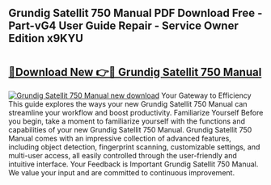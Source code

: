 ## Grundig Satellit 750 Manual PDF Download Free - Part-vG4 User Guide Repair - Service Owner Edition x9KYU

# <h2><a href="http://bc16641.oget.top/?id=Grundig+Satellit+750+Manual">🔗Download New 👉🔴 Grundig Satellit 750 Manual</a></h2>

[![Grundig Satellit 750 Manual new download](https://i.imgur.com/5g1atiW.png)](http://bc16641.oget.top/?id=Grundig+Satellit+750+Manual)
Your Gateway to Efficiency This guide explores the ways your new Grundig Satellit 750 Manual can streamline your workflow and boost productivity. Familiarize Yourself Before you begin, take a moment to familiarize yourself with the functions and capabilities of your new Grundig Satellit 750 Manual. Grundig Satellit 750 Manual comes with an impressive collection of advanced features, including object detection, fingerprint scanning, customizable settings, and multi-user access, all easily controlled through the user-friendly and intuitive interface. Your Feedback is Important Grundig Satellit 750 Manual. We value your input and are committed to continuous improvement.

